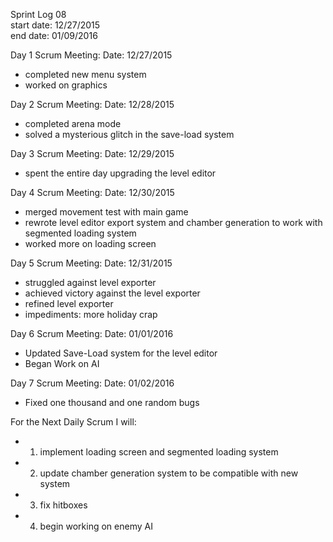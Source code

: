 Sprint Log 08 <br>
start date: 12/27/2015 <br>
end date: 01/09/2016 <br>

Day 1 Scrum Meeting:
Date: 12/27/2015
 - completed new menu system
 - worked on graphics

Day 2 Scrum Meeting:
Date: 12/28/2015
 - completed arena mode
 - solved a mysterious glitch in the save-load system

Day 3 Scrum Meeting:
Date: 12/29/2015
 - spent the entire day upgrading the level editor
 
Day 4 Scrum Meeting:
Date: 12/30/2015
 - merged movement test with main game
 - rewrote level editor export system and chamber generation to work with segmented loading system
 - worked more on loading screen

Day 5 Scrum Meeting:
Date: 12/31/2015
 - struggled against level exporter
 - achieved victory against the level exporter
 - refined level exporter
 - impediments: more holiday crap
 
Day 6 Scrum Meeting:
Date: 01/01/2016
 - Updated Save-Load system for the level editor
 - Began Work on AI
 
Day 7 Scrum Meeting:
Date: 01/02/2016
 - Fixed one thousand and one random bugs

For the Next Daily Scrum I will:
 - 1. implement loading screen and segmented loading system
 - 2. update chamber generation system to be compatible with new system
 - 3. fix hitboxes
 - 4. begin working on enemy AI
